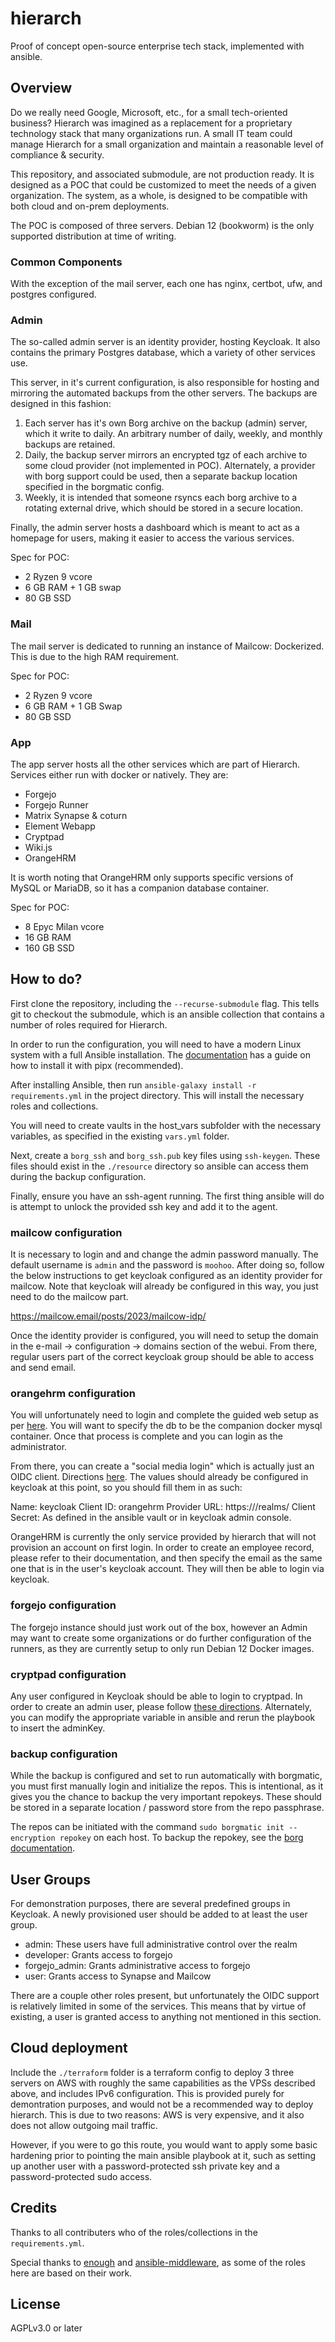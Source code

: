 # hierarch

Proof of concept open-source enterprise tech stack, implemented with ansible.

## Overview

Do we really need Google, Microsoft, etc., for a small tech-oriented business? Hierarch was imagined as a replacement for a proprietary technology stack that many organizations run. A small IT team could manage Hierarch for a small organization and maintain a reasonable level of compliance & security.

This repository, and associated submodule, are not production ready. It is designed as a POC that could be customized to meet the needs of a given organization. The system, as a whole, is designed to be compatible with both cloud and on-prem deployments.

The POC is composed of three servers. Debian 12 (bookworm) is the only supported distribution at time of writing.

### Common Components

With the exception of the mail server, each one has nginx, certbot, ufw, and postgres configured.

### Admin

The so-called admin server is an identity provider, hosting Keycloak. It also contains the primary Postgres database, which a variety of other services use.

This server, in it's current configuration, is also responsible for hosting and mirroring the automated backups from the other servers. The backups are designed in this fashion:

1. Each server has it's own Borg archive on the backup (admin) server, which it write to daily. An arbitrary number of daily, weekly, and monthly backups are retained.
2. Daily, the backup server mirrors an encrypted tgz of each archive to some cloud provider (not implemented in POC). Alternately, a provider with borg support could be used, then a separate backup location specified in the borgmatic config.
3. Weekly, it is intended that someone rsyncs each borg archive to a rotating external drive, which should be stored in a secure location.

Finally, the admin server hosts a dashboard which is meant to act as a homepage for users, making it easier to access the various services.

Spec for POC:

- 2 Ryzen 9 vcore
- 6 GB RAM + 1 GB swap
- 80 GB SSD

### Mail

The mail server is dedicated to running an instance of Mailcow: Dockerized. This is due to the high RAM requirement.

Spec for POC:

- 2 Ryzen 9 vcore
- 6 GB RAM + 1 GB Swap
- 80 GB SSD

### App

The app server hosts all the other services which are part of Hierarch. Services either run with docker or natively. They are:

- Forgejo
- Forgejo Runner
- Matrix Synapse & coturn
- Element Webapp
- Cryptpad
- Wiki.js
- OrangeHRM

It is worth noting that OrangeHRM only supports specific versions of MySQL or MariaDB, so it has a companion database container.

Spec for POC:

- 8 Epyc Milan vcore
- 16 GB RAM
- 160 GB SSD

## How to do?

First clone the repository, including the `--recurse-submodule` flag. This tells git to checkout the submodule, which is an ansible collection that contains a number of roles required for Hierarch.

In order to run the configuration, you will need to have a modern Linux system with a full Ansible installation. The [documentation](https://docs.ansible.com/ansible/latest/installation_guide/intro_installation.html#pipx-install) has a guide on how to install it with pipx (recommended).

After installing Ansible, then run `ansible-galaxy install -r requirements.yml` in the project directory. This will install the necessary roles and collections.

You will need to create vaults in the host_vars subfolder with the necessary variables, as specified in the existing `vars.yml` folder.

Next, create a `borg_ssh` and `borg_ssh.pub` key files using `ssh-keygen`. These files should exist in the `./resource` directory so ansible can access them during the backup configuration.

Finally, ensure you have an ssh-agent running. The first thing ansible will do is attempt to unlock the provided ssh key and add it to the agent.

### mailcow configuration

It is necessary to login and and change the admin password manually.
The default username is `admin` and the password is `moohoo`.
After doing so, follow the below instructions to get keycloak configured
as an identity provider for mailcow. Note that keycloak will already be
configured in this way, you just need to do the mailcow part.

https://mailcow.email/posts/2023/mailcow-idp/

Once the identity provider is configured, you will need to setup the domain in the e-mail -> configuration -> domains section of the webui. From there, regular users part of the correct keycloak group should be able to access and send email.

### orangehrm configuration

You will unfortunately need to login and complete the guided web setup as per [here](https://starterhelp.orangehrm.com/hc/en-us/articles/5295915003666-OrangeHRM-Starter-Installation-Guide). You will want to specify the db to be the companion docker mysql container. Once that process is complete and you can login as the administrator.

From there, you can create a "social media login" which is actually just an OIDC client. Directions [here](https://starterhelp.orangehrm.com/hc/en-us/articles/12392313182236--Set-up-Social-Media-Authentication). The values should already be configured in keycloak at this point, so you should fill them in as such:

Name: keycloak
Client ID: orangehrm
Provider URL: https://<your-kc-domain>/realms/<your-realm>
Client Secret: As defined in the ansible vault or in keycloak admin console.

OrangeHRM is currently the only service provided by hierarch that will not provision an account on first login. In order to create an employee record, please refer to their documentation, and then specify the email as the same one that is in the user's keycloak account. They will then be able to login via keycloak.

### forgejo configuration

The forgejo instance should just work out of the box, however an Admin may want to create some organizations or do further configuration of the runners, as they are currently setup to only run Debian 12 Docker images.

### cryptpad configuration

Any user configured in Keycloak should be able to login to cryptpad. In order to create an admin user, please follow [these directions](https://docs.cryptpad.org/en/admin_guide/installation.html#configure-administrators). Alternately, you can modify the appropriate variable in ansible and rerun the playbook to insert the adminKey.

### backup configuration

While the backup is configured and set to run automatically with borgmatic, you must first manually login and initialize the repos. This is intentional, as it gives you the chance to backup the very important repokeys. These should be stored in a separate location / password store from the repo passphrase.

The repos can be initiated with the command `sudo borgmatic init --encryption repokey` on each host. To backup the repokey, see the [borg documentation](https://borgbackup.readthedocs.io/en/stable/index.html).

## User Groups

For demonstration purposes, there are several predefined groups in Keycloak. A newly provisioned user should be added to at least the user group.

- admin: These users have full administrative control over the realm
- developer: Grants access to forgejo
- forgejo_admin: Grants administrative access to forgejo
- user: Grants access to Synapse and Mailcow

There are a couple other roles present, but unfortunately the OIDC support is relatively limited in some of the services. This means that by virtue of existing, a user is granted access to anything not mentioned in this section.

## Cloud deployment

Include the `./terraform` folder is a terraform config to deploy 3 three servers on AWS with roughly the same capabilities as the VPSs described above, and includes IPv6 configuration. This is provided purely for demontration purposes, and would not be a recommended way to deploy hierarch. This is due to two reasons: AWS is very expensive, and it also does not allow outgoing mail traffic.

However, if you were to go this route, you would want to apply some basic hardening prior to pointing the main ansible playbook at it, such as setting up another user with a password-protected ssh private key and a password-protected sudo access.

## Credits

Thanks to all contributers who of the roles/collections in the `requirements.yml`.

Special thanks to [enough](https://lab.enough.community/main/infrastructure) and [ansible-middleware](https://github.com/ansible-middleware/keycloak), as some of the roles here are based on their work.

## License

AGPLv3.0 or later